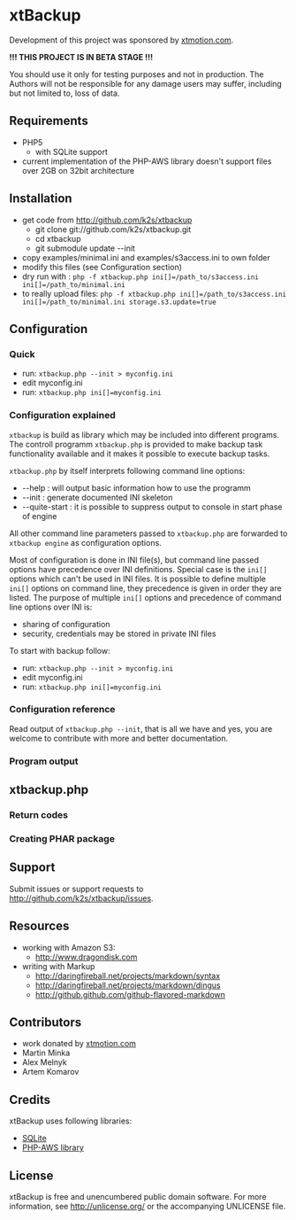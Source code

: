 xtBackup
========

Development of this project was sponsored by [xtmotion.com](http://www.xtmotion.com).

**!!! THIS PROJECT IS IN BETA STAGE !!!**

You should use it only for testing purposes and not in production.
The Authors will not be responsible for any damage users may suffer, including but not limited to, loss of data.

Requirements
------------

* PHP5
  * with SQLite support
* current implementation of the PHP-AWS library doesn't support files over 2GB on 32bit architecture

Installation
------------

* get code from <http://github.com/k2s/xtbackup>
  * git clone git://github.com/k2s/xtbackup.git
  * cd xtbackup
  * git submodule update --init
* copy examples/minimal.ini and examples/s3access.ini to own folder
* modify this files (see Configuration section)
* dry run with : `php -f xtbackup.php ini[]=/path_to/s3access.ini ini[]=/path_to/minimal.ini`
* to really upload files: `php -f xtbackup.php ini[]=/path_to/s3access.ini ini[]=/path_to/minimal.ini storage.s3.update=true`

Configuration
-------------

### Quick

* run: `xtbackup.php --init > myconfig.ini`
* edit myconfig.ini
* run: `xtbackup.php ini[]=myconfig.ini`

### Configuration explained

`xtbackup` is build as library which may be included into different programs.
The controll programm `xtbackup.php` is provided to make backup task functionality available and it makes it possible to execute backup tasks.

`xtbackup.php` by itself interprets following command line options:
* --help : will output basic information how to use the programm
* --init : generate documented INI skeleton
* --quite-start : it is possible to suppress output to console in start phase of engine

All other command line parameters passed to `xtbackup.php` are forwarded to `xtbackup engine` as configuration options.

Most of configuration is done in INI file(s), but command line passed options have precedence over INI definitions.
Special case is the `ini[]` options which can't be used in INI files.
It is possible to define multiple `ini[]` options on command line, they precedence is given in order they are listed.
The purpose of multiple `ini[]` options and precedence of command line options over INI is:
* sharing of configuration
* security, credentials may be stored in private INI files

To start with backup follow:

* run: `xtbackup.php --init > myconfig.ini`
* edit myconfig.ini
* run: `xtbackup.php ini[]=myconfig.ini`

### Configuration reference

Read output of `xtbackup.php --init`, that is all we have and yes, you are welcome to contribute with more and better documentation.

### Program output

xtbackup.php
------------

### Return codes

### Creating PHAR package

Support
-------

Submit issues or support requests to <http://github.com/k2s/xtbackup/issues>.

Resources
---------

* working with Amazon S3:
  * <http://www.dragondisk.com>
* writing with Markup
  * <http://daringfireball.net/projects/markdown/syntax>
  * <http://daringfireball.net/projects/markdown/dingus>
  * <http://github.github.com/github-flavored-markdown>

Contributors
------------

* work donated by [xtmotion.com](http://www.xtmotion.com)
* Martin Minka
* Alex Melnyk
* Artem Komarov

Credits
-------

xtBackup uses following libraries:

* [SQLite](http://www.sqlite.org/)
* [PHP-AWS library](http://github.com/tylerhall/php-aws/)

License
-------

xtBackup is free and unencumbered public domain software. For more information, see http://unlicense.org/ or the accompanying UNLICENSE file.